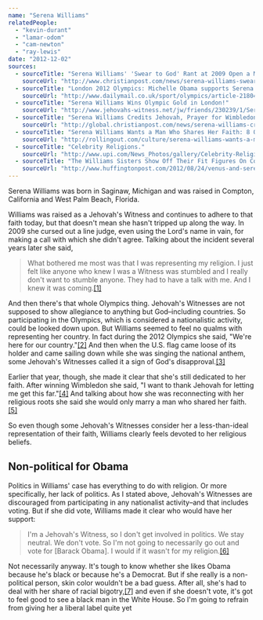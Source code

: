 ```yaml
---
name: "Serena Williams"
relatedPeople:
  - "kevin-durant"
  - "lamar-odom"
  - "cam-newton"
  - "ray-lewis"
date: "2012-12-02"
sources:
  - sourceTitle: "Serena Williams' 'Swear to God' Rant at 2009 Open a Major Regret, Poor Witness of Faith."
    sourceUrl: "http://www.christianpost.com/news/serena-williams-swear-to-god-rant-at-2009-open-a-major-regret-poor-witness-of-faith-80562/"
  - sourceTitle: "London 2012 Olympics: Michelle Obama supports Serena Williams in her Games quest."
    sourceUrl: "http://www.dailymail.co.uk/sport/olympics/article-2180416/London-2012-Olympics-Michelle-Obama-supports-Serena-Williams-Games-quest.html"
  - sourceTitle: "Serena Williams Wins Olympic Gold in London!"
    sourceUrl: "http://www.jehovahs-witness.net/jw/friends/230239/1/Serena-Williams-Wins-Olympic-Gold-in-London"
  - sourceTitle: "Serena Williams Credits Jehovah, Prayer for Wimbledon Success."
    sourceUrl: "http://global.christianpost.com/news/serena-williams-credits-jehovah-prayer-for-wimbledon-success-77893/"
  - sourceTitle: "Serena Williams Wants a Man Who Shares Her Faith: 8 Other Members of Her Faith."
    sourceUrl: "http://rollingout.com/culture/serena-williams-wants-a-man-who-shares-her-faith-8-other-members-of-her-faith/"
  - sourceTitle: "Celebrity Religions."
    sourceUrl: "http://www.upi.com/News_Photos/gallery/Celebrity-Religions/4764/3"
  - sourceTitle: "The Williams Sisters Show Off Their Fit Figures On Cover Of New York Times Magazine."
    sourceUrl: "http://www.huffingtonpost.com/2012/08/24/venus-and-serena-williams-new-york-times-magazine_n_1828500.html"
---
```


Serena Williams was born in Saginaw, Michigan and was raised in Compton, California and West Palm Beach, Florida.

Williams was raised as a Jehovah's Witness and continues to adhere to that faith today, but that doesn't mean she hasn't tripped up along the way. In 2009 she cursed out a line judge, even using the Lord's name in vain, for making a call with which she didn't agree. Talking about the incident several years later she said,

>What bothered me most was that I was representing my religion. I just felt like anyone who knew I was a Witness was stumbled and I really don't want to stumble anyone. They had to have a talk with me. And I knew it was coming.<a class="source-citation" href="http://www.christianpost.com/news/serena-williams-swear-to-god-rant-at-2009-open-a-major-regret-poor-witness-of-faith-80562/" title="Serena Williams&apos; &apos;Swear to God&apos; Rant at 2009 Open a Major Regret, Poor Witness of Faith.">[1]</a>

And then there's that whole Olympics thing. Jehovah's Witnesses are not supposed to show allegiance to anything but God–including countries. So participating in the Olympics, which is considered a nationalistic activity, could be looked down upon. But Williams seemed to feel no qualms with representing her country. In fact during the 2012 Olympics she said, "We're here for our country."<a class="source-citation" href="http://www.dailymail.co.uk/sport/olympics/article-2180416/London-2012-Olympics-Michelle-Obama-supports-Serena-Williams-Games-quest.html" title="London 2012 Olympics: Michelle Obama supports Serena Williams in her Games quest.">[2]</a> And then when the U.S. flag came loose of its holder and came sailing down while she was singing the national anthem, some Jehovah's Witnesses called it a sign of God's disapproval.<a class="source-citation" href="http://www.jehovahs-witness.net/jw/friends/230239/1/Serena-Williams-Wins-Olympic-Gold-in-London" title="Serena Williams Wins Olympic Gold in London!">[3]</a>

Earlier that year, though, she made it clear that she's still dedicated to her faith. After winning Wimbledon she said, "I want to thank Jehovah for letting me get this far."<a class="source-citation" href="http://global.christianpost.com/news/serena-williams-credits-jehovah-prayer-for-wimbledon-success-77893/" title="Serena Williams Credits Jehovah, Prayer for Wimbledon Success.">[4]</a> And talking about how she was reconnecting with her religious roots she said she would only marry a man who shared her faith.<a class="source-citation" href="http://rollingout.com/culture/serena-williams-wants-a-man-who-shares-her-faith-8-other-members-of-her-faith/" title="Serena Williams Wants a Man Who Shares Her Faith: 8 Other Members of Her Faith.">[5]</a>

So even though some Jehovah's Witnesses consider her a less-than-ideal representation of their faith, Williams clearly feels devoted to her religious beliefs.


## Non-political for Obama

Politics in Williams' case has everything to do with religion. Or more specifically, her lack of politics. As I stated above, Jehovah's Witnesses are discouraged from participating in any nationalist activity–and that includes voting. But if she did vote, Williams made it clear who would have her support:

>I'm a Jehovah's Witness, so I don't get involved in politics. We stay neutral. We don't vote. So I'm not going to necessarily go out and vote for [Barack Obama]. I would if it wasn't for my religion.<a class="source-citation" href="http://www.upi.com/News_Photos/gallery/Celebrity-Religions/4764/3" title="Celebrity Religions.">[6]</a>

Not necessarily anyway. It's tough to know whether she likes Obama because he's black or because he's a Democrat. But if she really is a non-political person, skin color wouldn't be a bad guess. After all, she's had to deal with her share of racial bigotry,<a class="source-citation" href="http://www.huffingtonpost.com/2012/08/24/venus-and-serena-williams-new-york-times-magazine_n_1828500.html" title="The Williams Sisters Show Off Their Fit Figures On Cover Of New York Times Magazine.">[7]</a> and even if she doesn't vote, it's got to feel good to see a black man in the White House. So I'm going to refrain from giving her a liberal label quite yet